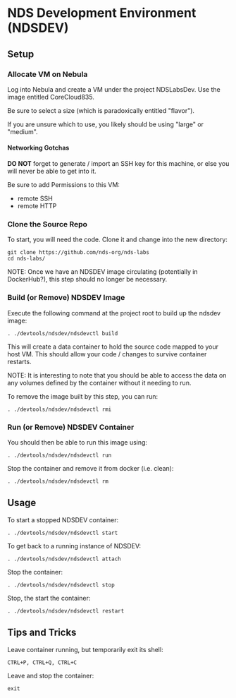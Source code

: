 # NDS Development Environment (NDSDEV)

## Setup
### Allocate VM on Nebula
Log into Nebula and create a VM under the project NDSLabsDev. Use the image entitled CoreCloud835.

Be sure to select a size (which is paradoxically entitled "flavor").

If you are unsure which to use, you likely should be using "large" or "medium".


#### Networking Gotchas

**DO NOT** forget to generate / import an SSH key for this machine, or else you will never be able to get into it.

Be sure to add Permissions to this VM:
* remote SSH
* remote HTTP


### Clone the Source Repo
To start, you will need the code. Clone it and change into the new directory:
~~~
git clone https://github.com/nds-org/nds-labs
cd nds-labs/
~~~

NOTE: Once we have an NDSDEV image circulating (potentially in DockerHub?), this step should no longer be necessary.


### Build (or Remove) NDSDEV Image
Execute the following command at the project root to build up the ndsdev image:
~~~
. ./devtools/ndsdev/ndsdevctl build
~~~

This will create a data container to hold the source code mapped to your host VM. This should allow your code / changes to survive container restarts.

NOTE: It is interesting to note that you should be able to access the data on any volumes defined by the container without it needing to run.

To remove the image built by this step, you can run:
~~~
. ./devtools/ndsdev/ndsdevctl rmi
~~~

### Run (or Remove) NDSDEV Container
You should then be able to run this image using:
~~~
. ./devtools/ndsdev/ndsdevctl run
~~~

Stop the container and remove it from docker (i.e. clean):
~~~
. ./devtools/ndsdev/ndsdevctl rm
~~~

## Usage
To start a stopped NDSDEV container:
~~~
. ./devtools/ndsdev/ndsdevctl start
~~~

To get back to a running instance of NDSDEV:
~~~
. ./devtools/ndsdev/ndsdevctl attach
~~~

Stop the container:
~~~
. ./devtools/ndsdev/ndsdevctl stop
~~~

Stop, the start the container:
~~~
. ./devtools/ndsdev/ndsdevctl restart
~~~

## Tips and Tricks
Leave container running, but temporarily exit its shell:
~~~
CTRL+P, CTRL+Q, CTRL+C
~~~

Leave and stop the container:
~~~
exit
~~~
